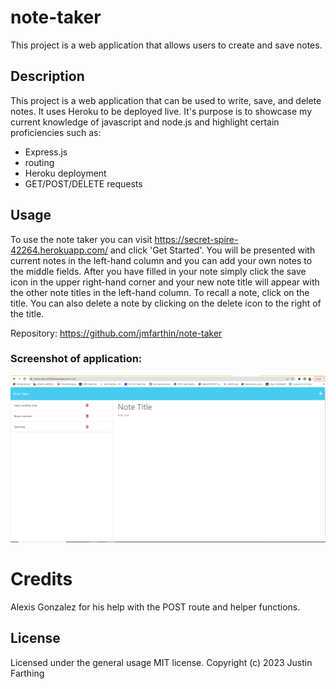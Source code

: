 # note-taker

This project is a web application that allows users to create and save notes.

## Description

This project is a web application that can be used to write, save, and delete notes. It uses Heroku to be deployed live. It's purpose is to showcase my current knowledge of javascript and node.js and highlight certain proficiencies such as:

- Express.js
- routing
- Heroku deployment
- GET/POST/DELETE requests

## Usage

To use the note taker you can visit https://secret-spire-42264.herokuapp.com/ and click 'Get Started'. You will be presented with current notes in the left-hand column and you can add your own notes to the middle fields. After you have filled in your note simply click the save icon in the upper right-hand corner and your new note title will appear with the other note titles in the left-hand column. To recall a note, click on the title. You can also delete a note by clicking on the delete icon to the right of the title.

Repository: https://github.com/jmfarthin/note-taker




### Screenshot of application:

![Note Taker App](./images/Screenshot%20(40).png)


# Credits

Alexis Gonzalez for his help with the POST route and helper functions.

## License

Licensed under the general usage MIT license.
Copyright (c) 2023 Justin Farthing
